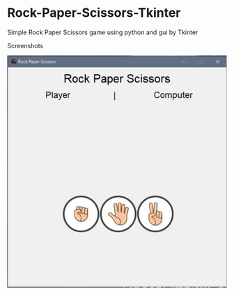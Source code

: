 # Rock-Paper-Scissors-Tkinter
Simple Rock Paper Scissors game using python and gui by Tkinter

Screenshots

![](images/01.jpg)
